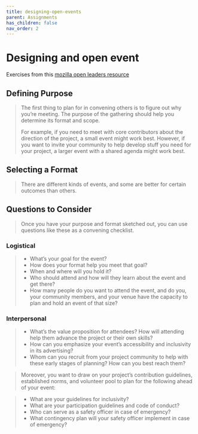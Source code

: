 ```yaml
---
title: designing-open-events
parent: Assignments
has_children: false
nav_order: 2
---
```


# Designing and open event

Exercises from this [mozilla open leaders resource](https://mozilla.github.io/open-leadership-training-series/articles/running-awesome-community-events/designing-an-open-event/)

## Defining Purpose

> The first thing to plan for in convening others is to figure out why you’re meeting. The purpose of the gathering should help you determine its format and scope.
>
> For example, if you need to meet with core contributors about the direction of the project, a small event might work best. However, if you want to invite your community to help develop stuff you need for your project, a larger event with a shared agenda might work best.

## Selecting a Format

> There are different kinds of events, and some are better for certain outcomes than others.

## Questions to Consider

> Once you have your purpose and format sketched out, you can use questions like these as a convening checklist.

### Logistical

> * What’s your goal for the event?
> * How does your format help you meet that goal?
> * When and where will you hold it?
> * Who should attend and how will they learn about the event and get there?
> * How many people do you want to attend the event, and do you, your community members, and your venue have the capacity to plan and hold an event of that size?

### Interpersonal

> * What’s the value proposition for attendees? How will attending help them advance the project or their own skills?
> * How can you emphasize your event’s accessibility and inclusivity in its advertising?
> * Whom can you recruit from your project community to help with these early stages of planning? How can you best reach them?

  > Moreover, you want to draw on your project’s contribution guidelines, established norms, and volunteer pool to plan for the following ahead of your event:

> * What are your guidelines for inclusivity?
> * What are your participation guidelines and code of conduct?
> * Who can serve as a safety officer in case of emergency?
> * What contingency plan will your safety officer implement in case of emergency?
